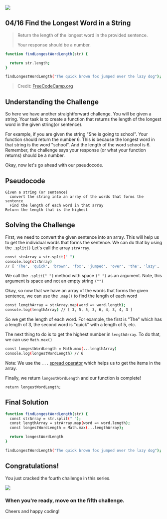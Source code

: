 ![](https://img.shields.io/badge/Coding-Challenges-darkgreen)

## 04/16 Find the Longest Word in a String

>Return the length of the longest word in the provided sentence.
>
>Your response should be a number.

```bash
function findLongestWordLength(str) {

  return str.length;
}

findLongestWordLength("The quick brown fox jumped over the lazy dog");
```
> Credit: [FreeCodeCamp.org](https://www.freecodecamp.org/learn/javascript-algorithms-and-data-structures/basic-algorithm-scripting/find-the-longest-word-in-a-string)


## Understanding the Challenge

So here we have another straightforward challenge. You will be given a string. Your task is to create a function that returns the length of the longest word in the given string(or sentence).

For example, if you are given the string "She is going to school". Your function should return the number 6. This is because the longest word in that string is the word "school". And the length of the word school is 6. Remember, the challenge says your response (or what your function returns) should be a number.

Okay, now let's go ahead with our pseudocode.

## Pseudocode
```
Given a string (or sentence)
  convert the string into an array of the words that forms the sentence
  Find the length of each word in that array
Return the length that is the highest
```

## Solving the Challenge

First, we need to convert the given sentence into an array. This will help us to get the individual words that forms the sentence. 
We can do that by using the `.split()` Let's call the array `strArray`.

```bash
const strArray = str.split(" ")
console.log(strArray) 
// [ 'The', 'quick', 'brown', 'fox', 'jumped', 'over', 'the', 'lazy', 'dog' ]
```

We call the `.split(" ")` method with space `(" ")` as an argument. Note, this argument is space and not an empty string `("")`

Okay, so now that we have an array of the words that forms the given sentence, we can use the `.map()` to find the length of each word

```bash
const lengthArray = strArray.map(word => word.length);
console.log(lengthArray) // [ 3, 5, 5, 3, 6, 4, 3, 4, 3 ]
```
So we get the length of each word. For example, the first is "The" which has a length of 3, the second word is "quick" with a length of 5, etc.

The next thing to do is to get the highest number in `lengthArray`. To do that, we can use `Math.max()`

```bash
const longestWordLength = Math.max(...lengthArray)
console.log(longestWordLength) // 6
```
Note: We use the `...` [spread operator](https://www.samanthaming.com/tidbits/92-6-use-cases-of-spread-with-array/) which helps us to get the items in the array.

Finally, we return `longestWordLength` and our function is complete!

```
return longestWordLength;
```

## Final Solution
```bash
function findLongestWordLength(str) {
  const strArray = str.split(" ");
  const lengthArray = strArray.map(word => word.length);
  const longestWordLength = Math.max(...lengthArray);

  return longestWordLength
}

findLongestWordLength("The quick brown fox jumped over the lazy dog"); // 6
```

## Congratulations!
You just cracked the fourth challenge in this series.

![](https://camo.githubusercontent.com/749155b89333c6d89386f5c98dd110e234a00f2aa1e864a5b3fecaf089aedb27/68747470733a2f2f6d656469612e67697068792e636f6d2f6d656469612f336f36664a31424d375232454252446e784b2f67697068792e676966)

### When you're ready, move on the fifth challenge. 

Cheers and happy coding!
